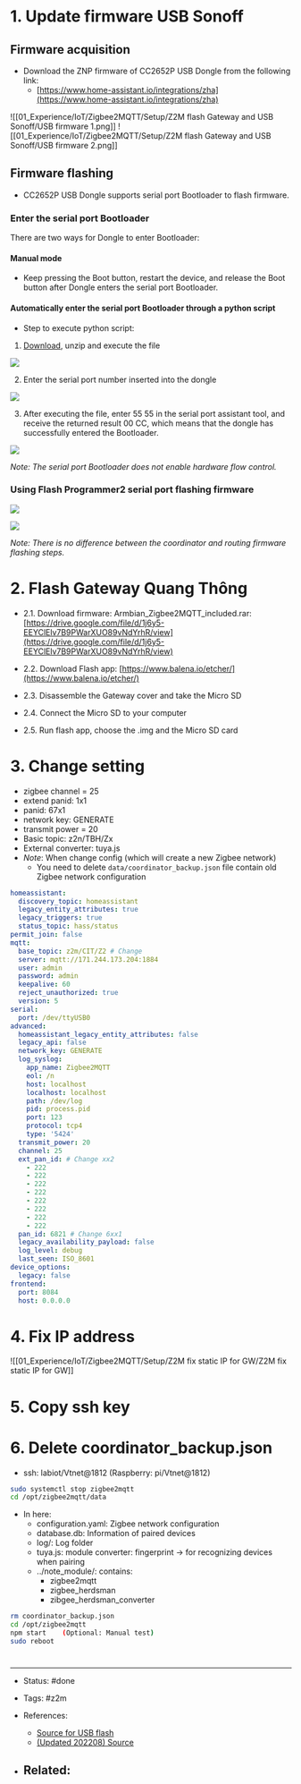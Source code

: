 # 1. Update firmware USB Sonoff

## Firmware acquisition

- Download the ZNP firmware of CC2652P USB Dongle from the following link:
	- [https://www.home-assistant.io/integrations/zha](https://www.home-assistant.io/integrations/zha)

![[01_Experience/IoT/Zigbee2MQTT/Setup/Z2M flash Gateway and USB Sonoff/USB firmware 1.png]]
![[01_Experience/IoT/Zigbee2MQTT/Setup/Z2M flash Gateway and USB Sonoff/USB firmware 2.png]]


## Firmware flashing

- CC2652P USB Dongle supports serial port Bootloader to flash firmware.

### Enter the serial port Bootloader

There are two ways for Dongle to enter Bootloader:

#### Manual mode
- Keep pressing the Boot button, restart the device, and release the Boot button after Dongle enters the serial port Bootloader.

#### Automatically enter the serial port Bootloader through a python script
- Step to execute python script:

1. [Download](https://sonoff.tech/wp-content/uploads/2022/08/uartLog.zip), unzip and execute the file

![](file:///C:/Users/HP/AppData/Local/Temp/msohtmlclip1/01/clip_image007.png)

2. Enter the serial port number inserted into the dongle

![](file:///C:/Users/HP/AppData/Local/Temp/msohtmlclip1/01/clip_image009.png)

3. After executing the file, enter 55 55 in the serial port assistant tool, and receive the returned result 00 CC, which means that the dongle has successfully entered the Bootloader.

![](file:///C:/Users/HP/AppData/Local/Temp/msohtmlclip1/01/clip_image011.png)

_Note: The serial port Bootloader does not enable hardware flow control._

### Using Flash Programmer2 serial port flashing firmware

![](file:///C:/Users/HP/AppData/Local/Temp/msohtmlclip1/01/clip_image013.jpg)

![](file:///C:/Users/HP/AppData/Local/Temp/msohtmlclip1/01/clip_image015.jpg)

_Note: There is no difference between the coordinator and routing firmware flashing steps._

# 2. Flash Gateway Quang Thông

- 2.1. Download firmware: Armbian_Zigbee2MQTT_included.rar: [https://drive.google.com/file/d/1j6y5-EEYClElv7B9PWarXUO89vNdYrhR/view](https://drive.google.com/file/d/1j6y5-EEYClElv7B9PWarXUO89vNdYrhR/view)

- 2.2. Download Flash app: [https://www.balena.io/etcher/](https://www.balena.io/etcher/)

- 2.3. Disassemble the Gateway cover and take the Micro SD

- 2.4. Connect the Micro SD to your computer

- 2.5. Run flash app, choose the .img and the Micro SD card

# 3. Change setting

- zigbee channel = 25
- extend panid: 1x1
- panid: 67x1
- network key: GENERATE
- transmit power = 20
- Basic topic: z2n/TBH/Zx
- External converter: tuya.js
- *Note*: When change config (which will create a new Zigbee network)
	- You need to delete `data/coordinator_backup.json` file contain old Zigbee network configuration

```yaml
homeassistant:
  discovery_topic: homeassistant
  legacy_entity_attributes: true
  legacy_triggers: true
  status_topic: hass/status
permit_join: false
mqtt:
  base_topic: z2m/CIT/Z2 # Change
  server: mqtt://171.244.173.204:1884
  user: admin
  password: admin
  keepalive: 60
  reject_unauthorized: true
  version: 5
serial:
  port: /dev/ttyUSB0
advanced:
  homeassistant_legacy_entity_attributes: false
  legacy_api: false
  network_key: GENERATE
  log_syslog:
    app_name: Zigbee2MQTT
    eol: /n
    host: localhost
    localhost: localhost
    path: /dev/log
    pid: process.pid
    port: 123
    protocol: tcp4
    type: '5424'
  transmit_power: 20
  channel: 25
  ext_pan_id: # Change xx2
    - 222
    - 222
    - 222
    - 222
    - 222
    - 222
    - 222
    - 222
  pan_id: 6821 # Change 6xx1
  legacy_availability_payload: false
  log_level: debug
  last_seen: ISO_8601
device_options:
  legacy: false
frontend:
  port: 8084
  host: 0.0.0.0
```

# 4. Fix IP address
![[01_Experience/IoT/Zigbee2MQTT/Setup/Z2M fix static IP for GW/Z2M fix static IP for GW]]


# 5. Copy ssh key


# 6. Delete coordinator_backup.json

- ssh: labiot/Vtnet@1812 (Raspberry: pi/Vtnet@1812)
```bash
sudo systemctl stop zigbee2mqtt
cd /opt/zigbee2mqtt/data
```
- In here:
	- configuration.yaml: Zigbee network configuration
	- database.db: Information of paired devices
	- log/: Log folder
	- tuya.js: module converter: fingerprint -> for recognizing devices when pairing
	- ../note_module/: contains:
		- zigbee2mqtt
		- zigbee_herdsman
		- zibgee_herdsman_converter

```bash
rm coordinator_backup.json
cd /opt/zigbee2mqtt
npm start    (Optional: Manual test)
sudo reboot
```



# 

---
- Status: #done

- Tags: #z2m

- References:
	- [Source for USB flash](https://sonoff.tech/wp-content/uploads/2021/12/SONOFF-Zigbee-3.0-USB-dongle-plus-firmware-flashing-1-1.pdf)
	- [(Updated 202208) Source](https://sonoff.tech/wp-content/uploads/2022/08/SONOFF-Zigbee-3.0-USB-dongle-plus-firmware-flashing-.pdf)

- Related:
	- 
